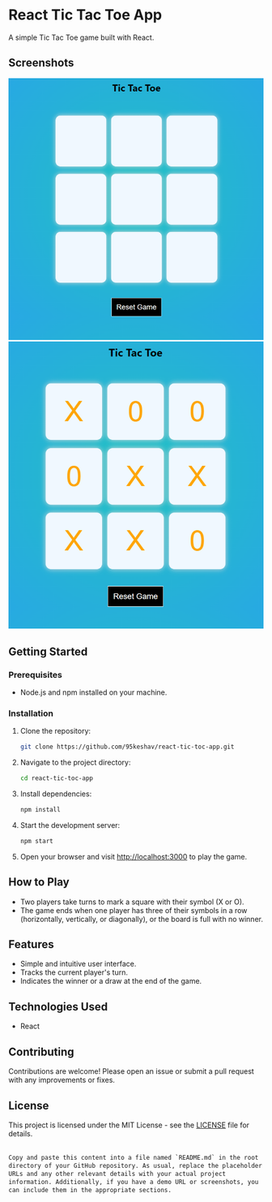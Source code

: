 # React Tic Tac Toe App

A simple Tic Tac Toe game built with React.

<!-- ## Demo

[Live Demo](https://your-demo-url.com) -->

## Screenshots

![Screenshot 1](screenshots/screenshot1.png)
![Screenshot 2](screenshots/screenshot2.png)

## Getting Started

### Prerequisites

- Node.js and npm installed on your machine.

### Installation

1. Clone the repository:

   ```bash
   git clone https://github.com/95keshav/react-tic-toc-app.git
   ```

2. Navigate to the project directory:

   ```bash
   cd react-tic-toc-app
   ```

3. Install dependencies:

   ```bash
   npm install
   ```

4. Start the development server:

   ```bash
   npm start
   ```

5. Open your browser and visit [http://localhost:3000](http://localhost:3000) to play the game.

## How to Play

- Two players take turns to mark a square with their symbol (X or O).
- The game ends when one player has three of their symbols in a row (horizontally, vertically, or diagonally), or the board is full with no winner.

## Features

- Simple and intuitive user interface.
- Tracks the current player's turn.
- Indicates the winner or a draw at the end of the game.

## Technologies Used

- React

## Contributing

Contributions are welcome! Please open an issue or submit a pull request with any improvements or fixes.

## License

This project is licensed under the MIT License - see the [LICENSE](LICENSE) file for details.

```

Copy and paste this content into a file named `README.md` in the root directory of your GitHub repository. As usual, replace the placeholder URLs and any other relevant details with your actual project information. Additionally, if you have a demo URL or screenshots, you can include them in the appropriate sections.
